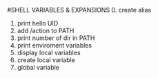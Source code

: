 #SHELL VARIABLES & EXPANSIONS
0. create alias 
1. print hello UID
2. add /action to PATH
3. print number of dir in PATH
4. print enviroment variables
5. display local variables
6. create local variable
7. global variable
